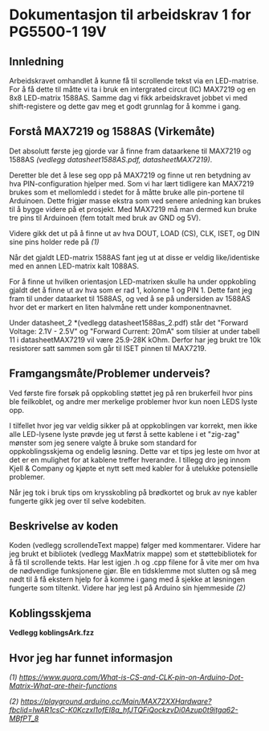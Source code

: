 # Dokumentasjon til arbeidskrav 1 for PG5500-1 19V

## Innledning

Arbeidskravet omhandlet å kunne få til scrollende tekst via en LED-matrise.
For å få dette til måtte vi ta i bruk en intergrated circut (IC) MAX7219 og en 8x8 LED-matrix 1588AS.
Samme dag vi fikk arbeidskravet jobbet vi med shift-registere og dette gav meg et godt grunnlag for å komme i gang.

## Forstå MAX7219 og 1588AS (Virkemåte)

Det absolutt første jeg gjorde var å finne fram dataarkene til MAX7219 og 1588AS *(vedlegg datasheet1588AS.pdf, datasheetMAX7219)*. 

Deretter ble det å lese seg opp på MAX7219 og finne ut ren betydning av hva PIN-configuration hjelper med. Som vi har lært tidligere kan MAX7219 brukes som et mellomledd i stedet for å måtte bruke alle pin-portene til Arduinoen. Dette frigjør masse ekstra som ved senere anledning kan brukes til å bygge videre på et prosjekt. Med MAX7219 må man dermed kun bruke tre pins til Arduinoen (fem totalt med bruk av GND og 5V). 

Videre gikk det ut på å finne ut av hva DOUT, LOAD (CS), CLK, ISET, og DIN sine pins holder rede på *(1)*

Når det gjaldt LED-matrix 1588AS fant jeg ut at disse er veldig like/identiske med en annen LED-matrix kalt 1088AS.

For å finne ut hvilken orientasjon LED-matrixen skulle ha under oppkobling gjaldt det å finne ut av hva som er rad 1, kolonne 1 og PIN 1. Dette fant jeg fram til under dataarket til 1588AS, og ved å se på undersiden av 1588AS hvor det er markert en liten halvmåne rett under komponentnavnet. 

Under datasheet_2 *(vedlegg datasheet1588as_2.pdf) står det "Forward Voltage: 2.1V - 2.5V" og "Forward Current: 20mA" som tilsier at under tabell 11 i datasheetMAX7219 vil være 25.9-28K kOhm. Derfor har jeg brukt tre 10k resistorer satt sammen som går til ISET pinnen til MAX7219.

## Framgangsmåte/Problemer underveis?

Ved første fire forsøk på oppkobling støttet jeg på ren brukerfeil hvor pins ble feilkoblet, og andre mer merkelige problemer hvor kun noen LEDS lyste opp.

I tilfellet hvor jeg var veldig sikker på at oppkoblingen var korrekt, men ikke alle LED-lysene lyste prøvde jeg ut først å sette kablene i et "zig-zag" mønster som jeg senere valgte å bruke som standard for oppkoblingsskjema og endelig løsning. Dette var et tips jeg leste om hvor at det er en mulighet for at kablene treffer hverandre. I tillegg dro jeg innom Kjell & Company og kjøpte et nytt sett med kabler for å utelukke potensielle problemer.

Når jeg tok i bruk tips om krysskobling på brødkortet og bruk av nye kabler fungerte gikk jeg over til selve kodebiten.

## Beskrivelse av koden

Koden (vedlegg scrollendeText mappe) følger med kommentarer. Videre har jeg brukt et bibliotek (vedlegg MaxMatrix mappe) som et støttebibliotek for å få til scrollende tekts. Har lest igjen .h og .cpp filene for å vite mer om hva de nødvendige funksjonene gjør. Ble en tidsklemme mot slutten og så meg nødt til å få ekstern hjelp for å komme i gang med å sjekke at løsningen fungerte som tiltenkt. Videre har jeg lest på Arduino sin hjemmeside *(2)*   

## Koblingsskjema

**Vedlegg koblingsArk.fzz**


## Hvor jeg har funnet informasjon

*(1) https://www.quora.com/What-is-CS-and-CLK-pin-on-Arduino-Dot-Matrix-What-are-their-functions*  

*(2) https://playground.arduino.cc/Main/MAX72XXHardware?fbclid=IwAR1csC-K0Kczxl1ofEI8a_hfJTQFiQockzvDi0Azup0t9itga62-MBfPT_8*